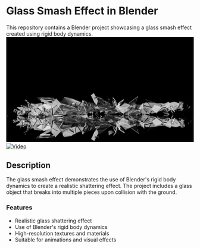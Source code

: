 # Glass Smash Effect in Blender

This repository contains a Blender project showcasing a glass smash effect created using rigid body dynamics. 
![Glass Smash Render](glass.png)
[![Video](https://img.shields.io/badge/Play%20Animation-darkblue)](https://www.instagram.com/reel/C4IJdpiPug3/?utm_source=ig_web_copy_link&igsh=MzRlODBiNWFlZA==)


## Description

The glass smash effect demonstrates the use of Blender's rigid body dynamics to create a realistic shattering effect. The project includes a glass object that breaks into multiple pieces upon collision with the ground.

### Features

- Realistic glass shattering effect
- Use of Blender's rigid body dynamics
- High-resolution textures and materials
- Suitable for animations and visual effects
